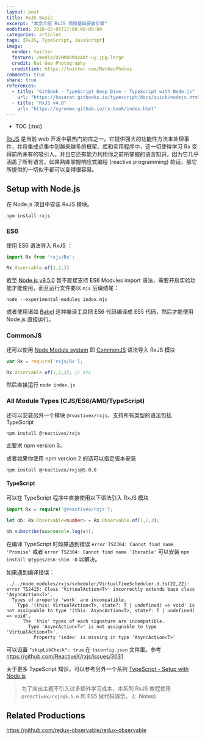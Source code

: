```yaml
---
layout: post
title: RxJS Basic
excerpt: "本文介绍 RxJS 项目基础安装步骤"
modified: 2018-02-05T17:00:00-00:00
categories: articles
tags: [RxJS, TypeScript, JavaScript]
image:
  vendor: twitter
  feature: /media/DVHM4hMXcAAt-uy.jpg:large
  credit: Nat Geo Photography‏
  creditlink: https://twitter.com/NatGeoPhotos
comments: true
share: true
references:
  - title: "GitBook - TypeScript Deep Dive - TypeScript with Node.js"
    url: "https://basarat.gitbooks.io/typescript/docs/quick/nodejs.html"
  - title: "RxJS v4.0"
    url: "https://xgrommx.github.io/rx-book/index.html"
---
```


* TOC
{:toc}

[RxJS][rxjs] 是当前 web 开发中最热门的库之一。它提供强大的功能性方法来处理事件，并将集成点集中到越来越多的框架、库和实用程序中，这一切使得学习 Rx 变得前所未有的吸引人。并且它还有能力利用你之前所掌握的语言知识，因为它几乎涵盖了所有语言。如果熟练掌握响应式编程 (reactive programming) 的话，那它所提供的一切似乎都可以变得很容易。

## Setup with Node.js

在 Node.js 项目中安装 RxJS 模块。

`npm install rxjs`

### ES6

使用 ES6 语法导入 RxJS ：

```javascript
import Rx from 'rxjs/Rx';

Rx.Observable.of(1,2,3)
```

截至 [Node.js v9.5.0][esm] 暂不直接支持 ES6 Modules import 语法，需要开启实验功能才能使用，而且运行文件要以 `mjs` 后缀结尾：

`node --experimental-modules index.mjs`

或者使用诸如 [Babel][babeljs] 这种编译工具把 ES6 代码编译成 ES5 代码，然后才能使用 Node.js 直接运行。

### CommonJS

还可以使用 [Node Module system][modules] 即 [CommonJS][commonjs] 语法导入 RxJS 模块

```javascript
var Rx = require('rxjs/Rx');

Rx.Observable.of(1,2,3); // etc
```

然后直接运行 `node index.js`

### All Module Types (CJS/ES6/AMD/TypeScript)

还可以安装另外一个模块 `@reactivex/rxjs`，支持所有类型的语法包括 TypeScript

`npm install @reactivex/rxjs`

此要求 npm version 3。

或者如果你使用 npm version 2 的话可以指定版本安装

`npm install @reactivex/rxjs@5.0.0`

#### TypeScript

可以在 TypeScript 程序中直接使用以下语法引入 RxJS 模块

```typescript
import Rx = require('@reactivex/rxjs');

let ob: Rx.Observable<number> = Rx.Observable.of(1,2,3);

ob.subscribe(x=>console.log(x));
```

在编译 TypeScript 时如果遇到错误 `error TS2304: Cannot find name 'Promise'` 或者 `error TS2304: Cannot find name 'Iterable'`
可以安装 `npm install @types/es6-shim -D` 以解决。

如果遇到编译错误：

```
../../node_modules/rxjs/scheduler/VirtualTimeScheduler.d.ts(22,22): error TS2415: Class 'VirtualAction<T>' incorrectly extends base class 'AsyncAction<T>'.
  Types of property 'work' are incompatible.
    Type '(this: VirtualAction<T>, state?: T | undefined) => void' is not assignable to type '(this: AsyncAction<T>, state?: T | undefined) => void'.
      The 'this' types of each signature are incompatible.
        Type 'AsyncAction<T>' is not assignable to type 'VirtualAction<T>'.
          Property 'index' is missing in type 'AsyncAction<T>'
```

可以设置 `"skipLibCheck": true` 在 `tsconfig.json` 文件里。参考 https://github.com/ReactiveX/rxjs/issues/3031


关于更多 TypeScript 知识，可以参考另外一个系列 [TypeScript - Setup with Node.js](/articles/typescript-setup-with-nodejs/)


> 为了突出主题不引入过多额外学习成本，本系列 RxJS 教程使用 `@reactivex/rxjs@5.5.6` 和 ES5 做代码演示。
{: .Notes}



## Related Productions

https://github.com/redux-observable/redux-observable




[rxjs]:https://github.com/ReactiveX/rxjs
[esm]:https://nodejs.org/docs/latest-v9.x/api/esm.html
[babeljs]:https://babeljs.io/
[commonjs]:http://requirejs.org/docs/commonjs.html
[modules]:https://nodejs.org/docs/latest/api/modules.html
